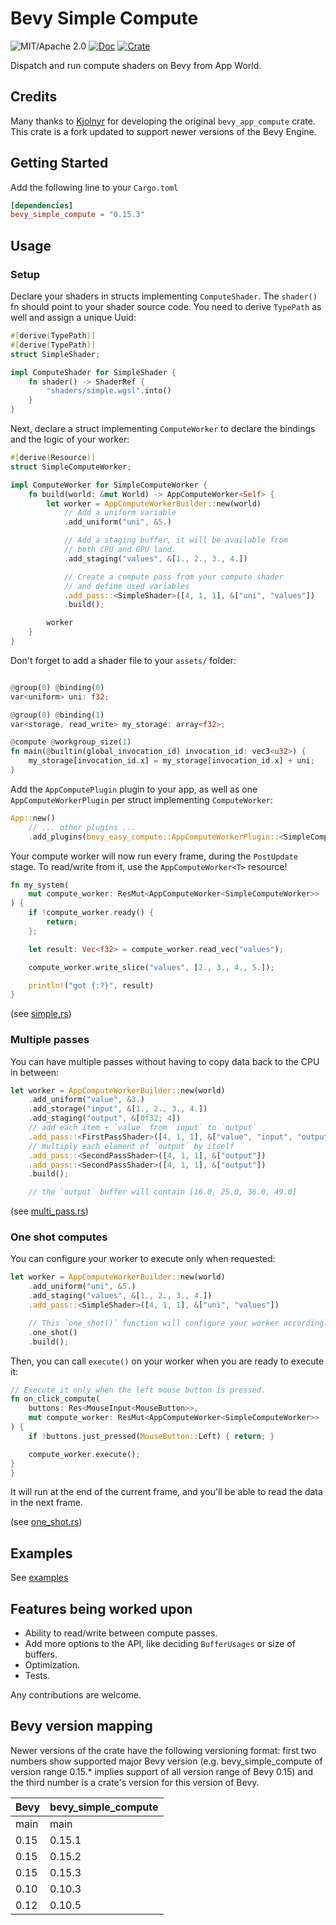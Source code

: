 # Bevy Simple Compute

![MIT/Apache 2.0](https://img.shields.io/badge/license-MIT%2FApache-blue.svg)
[![Doc](https://docs.rs/bevy_simple_compute/badge.svg)](https://docs.rs/bevy_simple_compute)
[![Crate](https://img.shields.io/crates/v/bevy_simple_compute.svg)](https://crates.io/crates/bevy_simple_compute)

Dispatch and run compute shaders on Bevy from App World.

## Credits
Many thanks to [Kjolnyr](https://github.com/Kjolnyr/) for developing the original `bevy_app_compute` crate. This crate is a fork updated to support newer versions of the Bevy Engine.

## Getting Started

Add the following line to your `Cargo.toml`

```toml
[dependencies]
bevy_simple_compute = "0.15.3"
```

## Usage

### Setup

Declare your shaders in structs implementing `ComputeShader`. The `shader()` fn should point to your shader source code.
You need to derive `TypePath` as well and assign a unique Uuid:

```rust
#[derive(TypePath)]
#[derive(TypePath)]
struct SimpleShader;

impl ComputeShader for SimpleShader {
    fn shader() -> ShaderRef {
        "shaders/simple.wgsl".into()
    }
}
```

Next, declare a struct implementing `ComputeWorker` to declare the bindings and the logic of your worker:

```rust
#[derive(Resource)]
struct SimpleComputeWorker;

impl ComputeWorker for SimpleComputeWorker {
    fn build(world: &mut World) -> AppComputeWorker<Self> {
        let worker = AppComputeWorkerBuilder::new(world)
            // Add a uniform variable
            .add_uniform("uni", &5.)

            // Add a staging buffer, it will be available from
            // both CPU and GPU land.
            .add_staging("values", &[1., 2., 3., 4.])

            // Create a compute pass from your compute shader
            // and define used variables
            .add_pass::<SimpleShader>([4, 1, 1], &["uni", "values"])
            .build();

        worker
    }
}

```

Don't forget to add a shader file to your `assets/` folder:

```rust

@group(0) @binding(0)
var<uniform> uni: f32;

@group(0) @binding(1)
var<storage, read_write> my_storage: array<f32>;

@compute @workgroup_size(1)
fn main(@builtin(global_invocation_id) invocation_id: vec3<u32>) {
    my_storage[invocation_id.x] = my_storage[invocation_id.x] + uni;
}
```

Add the `AppComputePlugin` plugin to your app, as well as one `AppComputeWorkerPlugin` per struct implementing `ComputeWorker`:

```rust
App::new()
    // ... other plugins ...
    .add_plugins(bevy_easy_compute::AppComputeWorkerPlugin::<SimpleComputeWorker>::default());
```

Your compute worker will now run every frame, during the `PostUpdate` stage. To read/write from it, use the `AppComputeWorker<T>` resource!

```rust
fn my_system(
    mut compute_worker: ResMut<AppComputeWorker<SimpleComputeWorker>>
) {
    if !compute_worker.ready() {
        return;
    };

    let result: Vec<f32> = compute_worker.read_vec("values");

    compute_worker.write_slice("values", [2., 3., 4., 5.]);

    println!("got {:?}", result)
}
```

(see [simple.rs](https://github.com/dsenyushkindev/bevy_simple_compute/tree/dev/examples/simple.rs))

### Multiple passes

You can have multiple passes without having to copy data back to the CPU in between:

```rust
let worker = AppComputeWorkerBuilder::new(world)
    .add_uniform("value", &3.)
    .add_storage("input", &[1., 2., 3., 4.])
    .add_staging("output", &[0f32; 4])
    // add each item + `value` from `input` to `output`
    .add_pass::<FirstPassShader>([4, 1, 1], &["value", "input", "output"])
    // multiply each element of `output` by itself
    .add_pass::<SecondPassShader>([4, 1, 1], &["output"])
    .add_pass::<SecondPassShader>([4, 1, 1], &["output"])
    .build();

    // the `output` buffer will contain [16.0, 25.0, 36.0, 49.0]
```

(see [multi_pass.rs](https://github.com/dsenyushkindev/bevy_simple_compute/tree/dev/examples/multi_pass.rs))

### One shot computes

You can configure your worker to execute only when requested:

```rust
let worker = AppComputeWorkerBuilder::new(world)
    .add_uniform("uni", &5.)
    .add_staging("values", &[1., 2., 3., 4.])
    .add_pass::<SimpleShader>([4, 1, 1], &["uni", "values"])

    // This `one_shot()` function will configure your worker accordingly
    .one_shot()
    .build();

```

Then, you can call `execute()` on your worker when you are ready to execute it:

```rust
// Execute it only when the left mouse button is pressed.
fn on_click_compute(
    buttons: Res<MouseInput<MouseButton>>,
    mut compute_worker: ResMut<AppComputeWorker<SimpleComputeWorker>>
) {
    if !buttons.just_pressed(MouseButton::Left) { return; }

    compute_worker.execute();
}
}
```

It will run at the end of the current frame, and you'll be able to read the data in the next frame.

(see [one_shot.rs](https://github.com/dsenyushkindev/bevy_simple_compute/tree/dev/examples/one_shot.rs))


## Examples

See [examples](https://github.com/dsenyushkindev/bevy_simple_compute/tree/main/examples)


## Features being worked upon

- Ability to read/write between compute passes.
- Add more options to the API, like deciding `BufferUsages` or size of buffers.
- Optimization.
- Tests.

Any contributions are welcome.

## Bevy version mapping

Newer versions of the crate have the following versioning format: first two numbers show supported major Bevy version (e.g. bevy_simple_compute of version range 0.15.* implies support of all version range of Bevy 0.15) and the third number is a crate's version for this version of Bevy.

|Bevy|bevy_simple_compute|
|---|---|
|main|main|
|0.15|0.15.1|
|0.15|0.15.2|
|0.15|0.15.3|
|0.10|0.10.3|
|0.12|0.10.5|
